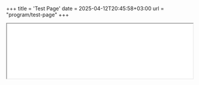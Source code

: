 +++
title = 'Test Page'
date = 2025-04-12T20:45:58+03:00
url = "program/test-page"
+++
<iframe width="100%" height="150" name="iframe" src="test_page.html"></iframe>
